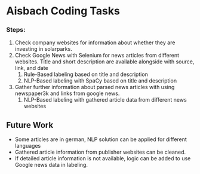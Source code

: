 # Aisbach Coding Tasks

### Steps:
1. Check company websites for information about whether they are investing in solarparks.
2. Check Google News with Selenium for news articles from different websites. Title and short description are available alongside with source, link, and date
   1. Rule-Based labeling based on title and description
   2. NLP-Based labeling with SpaCy based on title and description
3. Gather further information about parsed news articles with using newspaper3k and links from google news.
   1. NLP-Based labeling with gathered article data from different news websites




## Future Work
* Some articles are in german, NLP solution can be applied for different languages
* Gathered article information from publisher websites can be cleaned. 
* If detailed article information is not available, logic can be added to use Google news data in labeling.